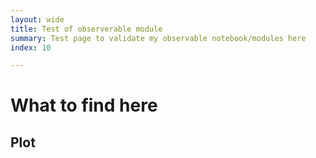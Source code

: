 ```yaml
---
layout: wide
title: Test of observerable module
summary: Test page to validate my observable notebook/modules here
index: 10

--- 
```


<!--  img: /imgs/<imagefilename.jpg> -->
# What to find here 
 

## Plot

  <div id="controls">
  </div>
  
 <div id="layout">
  
  
  </div>


<script type="module">
        import { Inspector } from "https://unpkg.com/@observablehq/inspector?module";

        import * as Plot from "https://cdn.skypack.dev/@observablehq/plot@0.1";
        import * as d3 from "https://cdn.skypack.dev/d3@7";

        import * as units from "https://api.observablehq.com/@wiless/units.js?v=3";
        console.log(units)
 
 var val = Array.from({ length: 100 }, (_, i) => Math.sin(2 * Math.PI * i / 100
        ))
        var options = {
                grid: true, marks: [Plot.line(val, { x: d3.range(100), y: val })]
        }
        var domobj = Plot.plot(options)
        document.getElementById("layout").appendChild(domobj);
 
       document.getElementById("layout").appendChild(domobj);
 
 
   //  domobj=new Inspector.into(document.querySelector("#controls"))
     new Inspector(document.querySelector("#controls")).fulfilled(Gain)

 
 //    document.getElementById("controls").appendChild(val);

  
</script>
